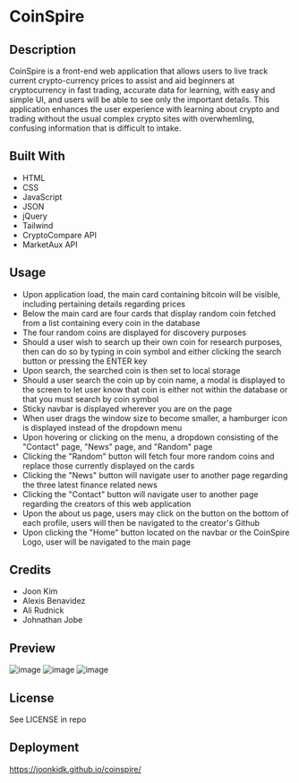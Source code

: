 # CoinSpire

## Description 

CoinSpire is a front-end web application that allows users to live track current crypto-currency prices to assist and aid beginners at cryptocurrency in fast trading, accurate data for learning, with easy and simple UI, and users will be able to see only the important details. This application enhances the user experience with learning about crypto and trading without the usual complex crypto sites with overwhemling, confusing information that is difficult to intake.

## Built With

- HTML
- CSS
- JavaScript
- JSON
- jQuery
- Tailwind
- CryptoCompare API
- MarketAux API

## Usage

- Upon application load, the main card containing bitcoin will be visible, including pertaining details regarding prices
- Below the main card are four cards that display random coin fetched from a list containing every coin in the database
- The four random coins are displayed for discovery purposes
- Should a user wish to search up their own coin for research purposes, then can do so by typing in coin symbol and either clicking the search button or pressing the ENTER key
- Upon search, the searched coin is then set to local storage
- Should a user search the coin up by coin name, a modal is displayed to the screen to let user know that coin is either not within the database or that you must search by coin symbol
- Sticky navbar is displayed wherever you are on the page
- When user drags the window size to become smaller, a hamburger icon is displayed instead of the dropdown menu
- Upon hovering or clicking on the menu, a dropdown consisting of the "Contact" page, "News" page, and "Random" page
- Clicking the "Random" button will fetch four more random coins and replace those currently displayed on the cards
- Clicking the "News" button will navigate user to another page regarding the three latest finance related news
- Clicking the "Contact" button will navigate user to another page regarding the creators of this web application
- Upon the about us page, users may click on the button on the bottom of each profile, users will then be navigated to the creator's Github
- Upon clicking the "Home" button located on the navbar or the CoinSpire Logo, user will be navigated to the main page


## Credits

- Joon Kim
- Alexis Benavidez
- Ali Rudnick
- Johnathan Jobe

## Preview

![image](https://user-images.githubusercontent.com/114375310/204844185-069234ed-e7ee-422d-abca-df7807f80c87.png)
![image](https://user-images.githubusercontent.com/114375310/204844433-7ab85d90-b8f6-4c97-9bd5-3b1896543ad1.png)
![image](https://user-images.githubusercontent.com/114375310/204853367-19309341-f711-45e6-b733-24ba6ec6a8e7.png)

## License

See LICENSE in repo

## Deployment

https://joonkidk.github.io/coinspire/